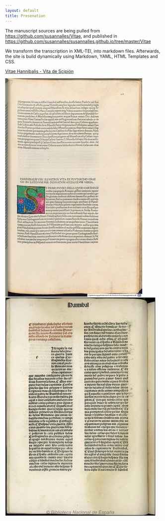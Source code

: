 ```yaml
---
layout: default
title: Presenation
---
```


The manuscript sources are being pulled from <https://github.com/susannalles/Vitae>, and published in <https://github.com/susannalles/susannalles.github.io/tree/master/Vitae> 

We transform the transcription in XML-TEI, into markdown files. Afterwards, the site is build dynamically using Markdown, YAML, HTML Templates and CSS. 

[Vitae Hannibalis - Vita de Scipión](VH/VH-1.html)

<img src="public/images/1478/112r-small.jpg">
<img src="public/images/1491/165v-small.png">



